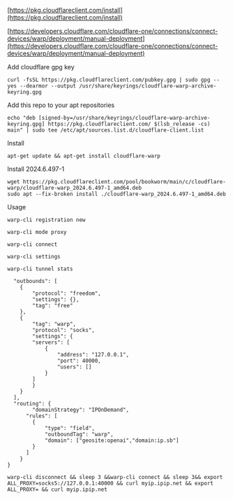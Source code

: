 [https://pkg.cloudflareclient.com/install](https://pkg.cloudflareclient.com/install)

[https://developers.cloudflare.com/cloudflare-one/connections/connect-devices/warp/deployment/manual-deployment](https://developers.cloudflare.com/cloudflare-one/connections/connect-devices/warp/deployment/manual-deployment)

Add cloudflare gpg key
```
curl -fsSL https://pkg.cloudflareclient.com/pubkey.gpg | sudo gpg --yes --dearmor --output /usr/share/keyrings/cloudflare-warp-archive-keyring.gpg
```

Add this repo to your apt repositories
```
echo "deb [signed-by=/usr/share/keyrings/cloudflare-warp-archive-keyring.gpg] https://pkg.cloudflareclient.com/ $(lsb_release -cs) main" | sudo tee /etc/apt/sources.list.d/cloudflare-client.list
```


Install
```
apt-get update && apt-get install cloudflare-warp
```

Install 2024.6.497-1

```
wget https://pkg.cloudflareclient.com/pool/bookworm/main/c/cloudflare-warp/cloudflare-warp_2024.6.497-1_amd64.deb
sudo apt --fix-broken install ./cloudflare-warp_2024.6.497-1_amd64.deb
```

Usage

```
warp-cli registration new
```
```
warp-cli mode proxy
```
```
warp-cli connect
```
```
warp-cli settings
```
```
warp-cli tunnel stats
```


```
  "outbounds": [
  	{
		"protocol": "freedom",
		"settings": {},
		"tag": "free"
	},
	{
		"tag": "warp",
		"protocol": "socks",
       	"settings": {
		"servers": [
			{
			    "address": "127.0.0.1",
			    "port": 40000, 
			    "users": []
			}
		]
		}
	}
  ],
  "routing": {
  		"domainStrategy": "IPOnDemand",
      "rules": [
        {
            "type": "field",
            "outboundTag": "warp",
            "domain": ["geosite:openai","domain:ip.sb"]
        }
      ]
    }
}
```

```
warp-cli disconnect && sleep 3 &&warp-cli connect && sleep 3&& export ALL_PROXY=socks5://127.0.0.1:40000 && curl myip.ipip.net && export ALL_PROXY= && curl myip.ipip.net
```
